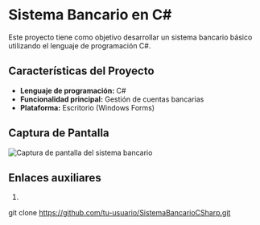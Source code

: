 # Sistema Bancario en C#

Este proyecto tiene como objetivo desarrollar un sistema bancario básico utilizando el lenguaje de programación C#.

## Características del Proyecto

- **Lenguaje de programación:** C#
- **Funcionalidad principal:** Gestión de cuentas bancarias
- **Plataforma:** Escritorio (Windows Forms)

## Captura de Pantalla

![Captura de pantalla del sistema bancario](https://www.unotv.com/uploads/2022/09/que-es-el-sistema-financiero-banxico-explica-su-funcion-161949.jpg)

## Enlaces auxiliares

1.  ```bash
   git clone https://github.com/tu-usuario/SistemaBancarioCSharp.git
